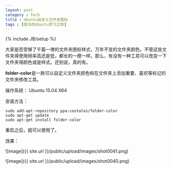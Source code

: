 ```yaml
---
layout: post
category : Tech
title : Ubuntu自定义文件夹图标
tags : [菜鸟的Ubuntu学习之旅]
---
```

{% include JB/setup %}


大家是否受够了千篇一律的文件夹图标样式，万年不变的文件夹颜色。不管这些文件夹得使用频率高还是低，都长的一模一样。那么，有没有一种工具可以改变一下文件夹得颜色或是样式。还别说，真的有。

**folder-color**是一款可以自定义文件夹颜色和在文件夹上添加重要、喜欢等标记的文件夹修改工具。

操作系统： Ubuntu 15.04 X64

安装方法：

	sudo add-apt-repository ppa:costales/folder-color
	sudo apt-get update
	sudo apt-get install folder-color
	
重启之后，就可以使用了。

效果：

![image]({{ site.url }}/public/upload/images/shot0041.png)

![image]({{ site.url }}/public/upload/images/shot0040.png)